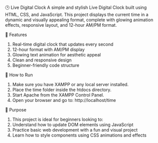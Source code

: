 🕒 Live Digital Clock
A simple and stylish Live Digital Clock built using HTML, CSS, and JavaScript. This project displays the current time in a dynamic and visually appealing format, complete with glowing animation effects, responsive layout, and 12-hour AM/PM format.

🔧 Features
1) Real-time digital clock that updates every second
2) 12-hour format with AM/PM display
3) Glowing text animation for aesthetic appeal
4) Clean and responsive design
5) Beginner-friendly code structure

🚀 How to Run
1) Make sure you have XAMPP or any local server installed.
2) Place the time folder inside the htdocs directory.
3) Start Apache from the XAMPP Control Panel.
4) Open your browser and go to: http://localhost/time

🎯 Purpose
1) This project is ideal for beginners looking to:
2) Understand how to update DOM elements using JavaScript
3) Practice basic web development with a fun and visual project
4) Learn how to style components using CSS animations and effects
